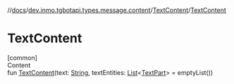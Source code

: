 //[docs](../../../index.md)/[dev.inmo.tgbotapi.types.message.content](../index.md)/[TextContent](index.md)/[TextContent](-text-content.md)



# TextContent  
[common]  
Content  
fun [TextContent](-text-content.md)(text: [String](https://kotlinlang.org/api/latest/jvm/stdlib/kotlin/-string/index.html), textEntities: [List](https://kotlinlang.org/api/latest/jvm/stdlib/kotlin.collections/-list/index.html)<[TextPart](../../dev.inmo.tgbotapi.CommonAbstracts/-text-part/index.md)> = emptyList())  



